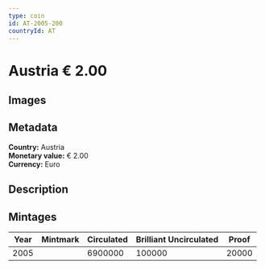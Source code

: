 ```yaml
---
type: coin
id: AT-2005-200
countryId: AT
---
```


# Austria € 2.00

## Images


## Metadata

**Country:** Austria\
**Monetary value:** € 2.00\
**Currency:** Euro

## Description


## Mintages
| Year | Mintmark | Circulated | Brilliant Uncirculated | Proof |
| ---- | -------- | ---------- | ---------------------- | ----- |
| 2005 |  | 6900000| 100000 | 20000 |
